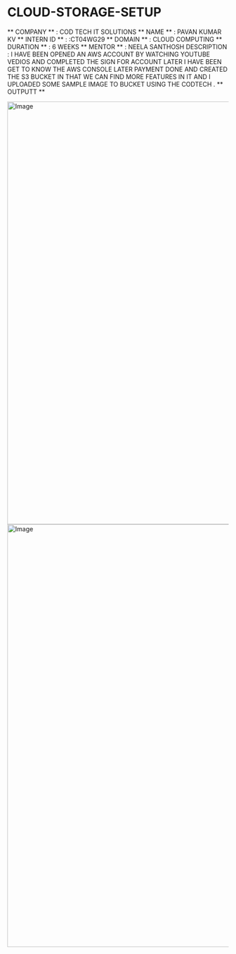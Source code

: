 # CLOUD-STORAGE-SETUP

** COMPANY ** : COD TECH IT SOLUTIONS
** NAME ** : PAVAN KUMAR KV
** INTERN ID ** : :CT04WG29
**  DOMAIN ** : CLOUD COMPUTING
** DURATION ** : 6 WEEKS
** MENTOR ** : NEELA SANTHOSH
DESCRIPTION : I HAVE BEEN OPENED AN AWS ACCOUNT BY WATCHING YOUTUBE VEDIOS AND COMPLETED THE SIGN FOR ACCOUNT LATER I HAVE BEEN GET TO KNOW THE AWS CONSOLE LATER PAYMENT DONE AND CREATED THE S3 BUCKET IN THAT WE CAN FIND MORE FEATURES IN IT AND I UPLOADED SOME SAMPLE IMAGE TO BUCKET USING THE CODTECH .
** OUTPUTT ** 

<img width="960" alt="Image" src="https://github.com/user-attachments/assets/145a61d4-6fd0-4197-9089-c0c4617384da" />

<img width="960" alt="Image" src="https://github.com/user-attachments/assets/3a345da4-2006-4a80-8eec-23e7bb0b22ed" />
